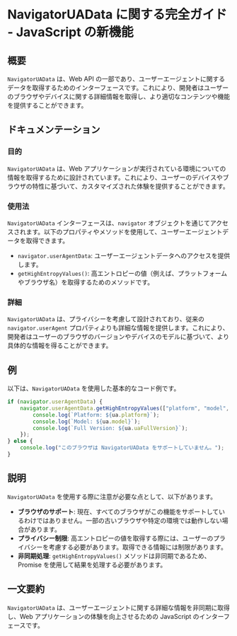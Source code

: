 <!--
Meta Description: # NavigatorUAData に関する完全ガイド - JavaScript の新機能 ## 概要 `NavigatorUAData` は、Web API の一部であり、ユーザーエージェントに関するデータを取得するためのインターフェースです。これにより、開発者はユーザーのブラウザやデバイスに関す...
Meta Keywords: navigatoruadata, navigator, console, log, javascript
-->

# NavigatorUAData に関する完全ガイド - JavaScript の新機能

## 概要
`NavigatorUAData` は、Web API の一部であり、ユーザーエージェントに関するデータを取得するためのインターフェースです。これにより、開発者はユーザーのブラウザやデバイスに関する詳細情報を取得し、より適切なコンテンツや機能を提供することができます。

## ドキュメンテーション
### 目的
`NavigatorUAData` は、Web アプリケーションが実行されている環境についての情報を取得するために設計されています。これにより、ユーザーのデバイスやブラウザの特性に基づいて、カスタマイズされた体験を提供することができます。

### 使用法
`NavigatorUAData` インターフェースは、`navigator` オブジェクトを通じてアクセスされます。以下のプロパティやメソッドを使用して、ユーザーエージェントデータを取得できます。

- `navigator.userAgentData`: ユーザーエージェントデータへのアクセスを提供します。
- `getHighEntropyValues()`: 高エントロピーの値（例えば、プラットフォームやブラウザ名）を取得するためのメソッドです。

### 詳細
`NavigatorUAData` は、プライバシーを考慮して設計されており、従来の `navigator.userAgent` プロパティよりも詳細な情報を提供します。これにより、開発者はユーザーのブラウザのバージョンやデバイスのモデルに基づいて、より具体的な情報を得ることができます。

## 例
以下は、`NavigatorUAData` を使用した基本的なコード例です。

```javascript
if (navigator.userAgentData) {
    navigator.userAgentData.getHighEntropyValues(["platform", "model", "uaFullVersion"]).then(ua => {
        console.log(`Platform: ${ua.platform}`);
        console.log(`Model: ${ua.model}`);
        console.log(`Full Version: ${ua.uaFullVersion}`);
    });
} else {
    console.log("このブラウザは NavigatorUAData をサポートしていません。");
}
```

## 説明
`NavigatorUAData` を使用する際に注意が必要な点として、以下があります。

- **ブラウザのサポート**: 現在、すべてのブラウザがこの機能をサポートしているわけではありません。一部の古いブラウザや特定の環境では動作しない場合があります。
- **プライバシー制限**: 高エントロピーの値を取得する際には、ユーザーのプライバシーを考慮する必要があります。取得できる情報には制限があります。
- **非同期処理**: `getHighEntropyValues()` メソッドは非同期であるため、Promise を使用して結果を処理する必要があります。

## 一文要約
`NavigatorUAData` は、ユーザーエージェントに関する詳細な情報を非同期に取得し、Web アプリケーションの体験を向上させるための JavaScript のインターフェースです。